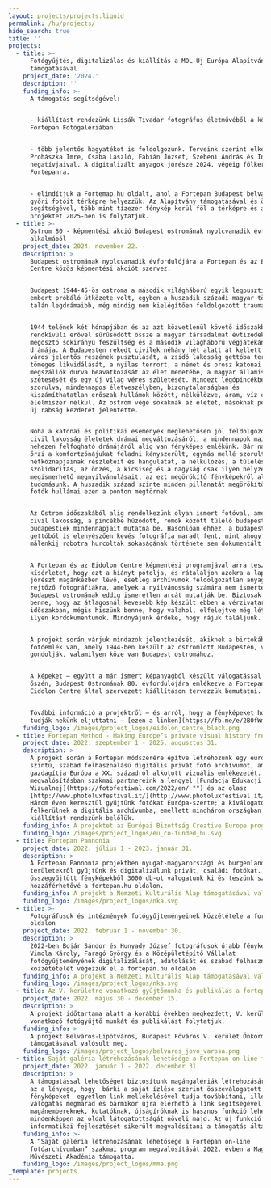```yaml
---
layout: projects/projects.liquid
permalink: /hu/projects/
hide_search: true
title: ''
projects:
  - title: >-
      Fotógyűjtés, digitalizálás és kiállítás a MOL-Új Európa Alapítvány
      támogatásával
    project_date: '2024.'
    description: ''
    funding_info: >-
      A támogatás segítségével:


      - kiállítást rendezünk Lissák Tivadar fotográfus életművéből a kőszegi
      Fortepan Fotógalériában.


      - több jelentős hagyatékot is feldolgozunk. Terveink szerint elkészülünk
      Prohászka Imre, Csaba László, Fábián József, Szebeni András és Inkey Tibor
      negatívjaival. A digitalizált anyagok jórésze 2024. végéig fölkerül a
      Fortepanra.


      - elindítjuk a Fortemap.hu oldalt, ahol a Fortepan Budapest belvárosi és
      győri fotóit térképre helyezzük. Az Alapítvány támogatásával és önkéntesek
      segítségével, több mint tízezer fénykép kerül föl a térképre és a
      projektet 2025-ben is folytatjuk.
  - title: >-
      Ostrom 80 - képmentési akció Budapest ostromának nyolcvanadik évfordulója
      alkalmából
    project_date: 2024. november 22. -
    description: >
      Budapest ostromának nyolcvanadik évfordulójára a Fortepan és az Eidolon
      Centre közös képmentési akciót szervez.


      Budapest 1944-45-ös ostroma a második világháború egyik legpusztítóbb,
      embert próbáló ütközete volt, egyben a huszadik századi magyar történelem
      talán legdrámaibb, még mindig nem kielégítően feldolgozott traumája.


      1944 telének két hónapjában és az azt közvetlenül követő időszakban
      rendkívüli erővel sűrűsödött össze a magyar társadalmat évtizedeken át
      megosztó sokirányú feszültség és a második világháború végjátékának
      drámája. A Budapesten rekedt civilek néhány hét alatt át kellett éljék a
      város jelentős részének pusztulását, a zsidó lakosság gettóba terelését és
      tömeges likvidálását, a nyilas terrort, a német és orosz katonai
      megszállók durva beavatkozását az élet menetébe, a magyar államiság
      szétesését és egy új világ véres születését. Mindezt légópincékbe
      szorulva, mindennapos életveszélyben, bizonytalanságban és
      kiszámíthatatlan erőszak hullámok között, nélkülözve, áram, víz és
      élelmiszer nélkül. Az ostrom vége sokaknak az életet, másoknak pedig egy
      új rabság kezdetét jelentette.


      Noha a katonai és politikai események meglehetősen jól feldolgozottak, a
      civil lakosság életetek drámai megváltozásáról, a mindennapok mai fejjel
      nehezen felfogható drámájáról alig van fényképes emlékünk. Bár naplók sora
      őrzi a komfortzónájukat feladni kényszerült, egymás mellé szorult emberek
      hétköznapjainak részleteit és hangulatát, a nélkülözés, a túlélés, a
      szolidaritás, az önzés, a kicsiség és a nagyság csak ilyen helyzetekben
      megismerhető megnyilvánulásait, az ezt megörökítő fényképekről alig van
      tudomásunk. A huszadik század szinte minden pillanatát megörökítő privát
      fotók hullámai ezen a ponton megtörnek.


      Az Ostrom időszakából alig rendelkezünk olyan ismert fotóval, amely a
      civil lakosság, a pincékbe húzódott, romok között túlélő budapestiek és
      budapestiek mindennapjait mutatná be. Hasonlóan ehhez, a budapesti
      gettóból is elenyészően kevés fotográfia maradt fent, mint ahogy a
      málenkij robotra hurcoltak sokaságának története sem dokumentált kellően.


      A Fortepan és az Eidolon Centre képmentési programjával arra tesz
      kísérletet, hogy ezt a hiányt pótolja, és rátaláljon azokra a lappangó,
      jórészt magánkézben lévő, esetleg archívumok feldolgozatlan anyagában
      rejtőző fotográfiákra, amelyek a nyilvánosság számára nem ismertek és
      Budapest ostromának eddig ismeretlen arcát mutatják be. Biztosak vagyunk
      benne, hogy az átlagosnál kevesebb kép készült ebben a vérzivataros
      időszakban, mégis hiszünk benne, hogy valahol, elfelejtve még léteznek
      ilyen kordokumentumok. Mindnyájunk érdeke, hogy rájuk találjunk.


      A projekt során várjuk mindazok jelentkezését, akiknek a birtokában olyan
      fotóemlék van, amely 1944-ben készült az ostromlott Budapesten, vagy úgy
      gondolják, valamilyen köze van Budapest ostromához.


      A képeket – együtt a már ismert képanyagból készült válogatással – 2025
      őszén, Budapest Ostromának 80. évfordulójára emlékezve a Fortepan és az
      Eidolon Centre által szervezett kiállításon tervezzük bemutatni.


      További információ a projektről – és arról, hogy a fényképeket hogyan
      tudják nekünk eljuttatni – [ezen a linken](https://fb.me/e/2B0fWmTrJ "").
    funding_logo: /images/project_logos/eidolon_centre_black.png
  - title: Fortepan Method - Making Europe’s private visual history freely accessible
    project_date: 2022. szeptember 1 - 2025. augusztus 31.
    description: >
      A projekt során a Fortepan módszerére építve létrehozunk egy európai
      szintű, szabad felhasználású digitális privát fotó archívumot, amely
      gazdagítja Európa a XX. századról alkotott vizuális emlékezetét. A
      megvalósításban szakmai partnereink a lengyel [Fundacja Edukacji
      Wizualnej](https://fotofestiwal.com/2022/en/ "") és az olasz
      [http://www.photoluxfestival.it/](http://www.photoluxfestival.it/ "").
      Három éven keresztül gyűjtünk fotókat Európa-szerte; a kiválogatott fotók
      felkerülnek a digitális archívumba, emellett mindhárom országban
      kiállítást rendezünk belőlük.
    funding_info: A projektet az Európai Bizottság Creative Europe programja támogatja.
    funding_logo: /images/project_logos/eu_co-funded_hu.svg
  - title: Fortepan Pannonia
    project_date: 2022. július 1 - 2023. január 31.
    description: >
      A Fortepan Pannonia projektben nyugat-magyarországi és burgenlandi
      területekről gyűjtünk és digitalizálunk privát, családi fotókat. Az
      összegyűjtött fényképekből 3000 db-ot válogatunk ki és teszünk szabadon
      hozzáférhetővé a fortepan.hu oldalon.
    funding_info: A projekt a Nemzeti Kulturális Alap támogatásával valósul meg.
    funding_logo: /images/project_logos/nka.svg
  - title: >-
      Fotográfusok és intézmények fotógyűjteményeinek közzététele a fortepan.hu
      oldalon
    project_date: 2022. február 1 - november 30.
    description: >
      2022-ben Bojár Sándor és Hunyady József fotográfusok újabb fényképeinek,
      Vimola Károly, Faragó György és a Középületépítő Vállalat
      fotógyűjteményének digitalizálását, adatolását és szabad felhasználású
      közzétételét végezzük el a fortepan.hu oldalon.
    funding_info: A projekt a Nemzeti Kulturális Alap támogatásával valósul meg.
    funding_logo: /images/project_logos/nka.svg
  - title: Az V. kerületre vonatkozó gyűjtőmunka és publikálás a fortepan.hu oldalon
    project_date: 2022. május 30 - december 15.
    description: >
      A projekt időtartama alatt a korábbi években megkezdett, V. kerületre
      vonatkozó fotógyűjtő munkát és publikálást folytatjuk.
    funding_info: >-
      A projekt Belváros-Lipótváros, Budapest Főváros V. kerület Önkormányzata
      támogatásával valósult meg.
    funding_logo: /images/project_logos/belvaros_jovo_varosa.png
  - title: Saját galéria létrehozásának lehetősége a Fortepan on-line fotóarchívumban
    project_date: 2022. január 1 - 2022. december 31.
    description: >
      A támogatással lehetőséget biztosítunk magángalériák létrehozására. Ennek
      az a lényege, hogy  bárki a saját ízlése szerint összeválogatott
      fényképeket  egyetlen link mellékelésével tudja továbbítani, illetve a
      válogatás megmarad és bármikor újra elérhető a link segítségével. Ez
      magánembereknek, kutatóknak, újságíróknak is hasznos funkció lehet és
      mindenképpen az oldal látogatottságát növeli majd. Az új funkció az
      informatikai fejlesztését sikerült megvalósítani a támogatás által.
    funding_info: >-
      A “Saját galéria létrehozásának lehetősége a Fortepan on-line
      fotóarchívumban” szakmai program megvalósítását 2022. évben a Magyar
      Művészeti Akadémia támogatta.
    funding_logo: /images/project_logos/mma.png
_template: projects
---
```



